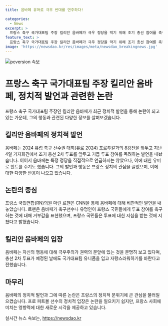 ```yaml
---
title: 음바페 유머로 극우 반대를 연주하다!

categories:
  - News
excerpt: >
  프랑스 축구 국가대표팀 주장 킬리안 음바페가 극우 정당을 막기 위해 조기 총선 참여를 촉구하며 논란을 빚고 있다. 음바페는 기자회견에서 재앙적인 결과를 보았다며 투표 참여를 강조했고, 특정 정당을 직접 언급은 피했지만 유머로 힌트를 남겼다. 이에 극우 정당 의원은 축구선수의 투표 촉구에 대해 비판을 제기하며 논란을 일으켰다. 음바페는 이에 대해 젊은이들에 대한 투표 촉구를 이어가며 논란을 불러일으키고 있다.
feature_text: >
  프랑스 축구 국가대표팀 주장 킬리안 음바페가 극우 정당을 막기 위해 조기 총선 참여를 촉구하며 논란을 빚고 있다. 음바페는 기자회견에서 재앙적인 결과를 보았다며 투표 참여를 강조했고, 특정 정당을 직접 언급은 피했지만 유머로 힌트를 남겼다. 이에 극우 정당 의원은 축구선수의 투표 촉구에 대해 비판을 제기하며 논란을 일으켰다. 음바페는 이에 대해 젊은이들에 대한 투표 촉구를 이어가며 논란을 불러일으키고 있다.
image: 'https://newsdao.kr/res/images/meta/newsdao_breakingnews.jpg'
---
```


<p><img src="https://newsdao.kr/res/images/meta/newsdao_breakingnews.jpg" alt="pcversion 속보" /></p>

<h1 data-ke-size="size26">프랑스 축구 국가대표팀 주장 킬리안 음바페, 정치적 발언과 관련한 논란</h1>

<p data-ke-size="size16">프랑스 축구 국가대표팀 주장인 킬리안 음바페가 최근 정치적 발언을 통해 논란이 되고 있는 가운데, 그의 행동과 관련된 다양한 정보를 살펴보겠습니다.</p>

<h2 data-ke-size="size26">킬리안 음바페의 정치적 발언</h2>

<p data-ke-size="size16">음바페는 2024 유럽 축구 선수권 대회(유로 2024) 포르투갈과의 8강전을 앞두고 지난 4일 기자회견에서 조기 총선 2차 투표를 앞두고 거듭 투표 참여를 독려하는 발언을 내놨습니다. 이어서 음바페는 특정 정당을 직접적으로 언급하지는 않았으나, 이에 대한 유머로 힌트를 주기도 했습니다. 그의 발언과 행동은 프랑스 정치의 관심을 끌었으며, 이에 대한 다양한 반응이 나오고 있습니다.</p>

<h2 data-ke-size="size26">논란의 중심</h2>

<p data-ke-size="size16">프랑스 국민연합(RN)의원 마린 르펜은 CNN을 통해 음바페에 대해 비판적인 발언을 내놓았습니다. 르펜은 음바페가 축구선수나 유명인이 프랑스 국민들에게 투표 참여를 촉구하는 것에 대해 거부감을 표현했으며, 프랑스 국민들은 투표에 대한 지침을 받는 것에 지쳤다고 밝혔습니다.</p>

<h2 data-ke-size="size26">킬리안 음바페의 입장</h2>

<p data-ke-size="size16">음바페는 자신의 행동에 대해 극우주의가 권력의 문앞에 있는 것을 분명히 보고 있다며, 총선 2차 투표가 예정된 날에도 국가대표팀 유니폼을 입고 자랑스러워하기를 바란다고 전했습니다.</p>

<h2 data-ke-size="size26">마무리</h2>

<p data-ke-size="size16">음바페의 정치적 발언과 그에 따른 논란은 프랑스의 정치적 분위기에 큰 관심을 불러일으켰습니다. 프로 피트볼 선수의 정치적 입장은 논란을 일으키기 쉽지만, 프랑스 사회에 미치는 영향력에 대한 새로운 시각을 제공하고 있습니다.</p>
실시간 뉴스 속보는, <a href="https://newsdao.kr" rel="dofollow">https://newsdao.kr</a>


